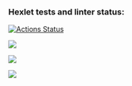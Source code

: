 ### Hexlet tests and linter status:
[![Actions Status](https://github.com/chedosaf/frontend-project-lvl3/workflows/hexlet-check/badge.svg)](https://github.com/chedosaf/frontend-project-lvl3/actions)

<a href="https://codeclimate.com/github/chedosaf/frontend-project-lvl3/maintainability"><img src="https://api.codeclimate.com/v1/badges/581678801c375a3169da/maintainability" /></a><br>

<a href="https://codeclimate.com/github/chedosaf/frontend-project-lvl3/test_coverage"><img src="https://api.codeclimate.com/v1/badges/581678801c375a3169da/test_coverage" /></a><br>


<a href="https://github.com/chedosaf/frontend-project-lvl3/actions/workflows/lint.yml"><img src="https://github.com/chedosaf/frontend-project-lvl3/actions/workflows/lint.yml/badge.svg"></a><br>

<a href="https://frontend-project-lvl3-sigma-ivory.vercel.app/"></a><br>
